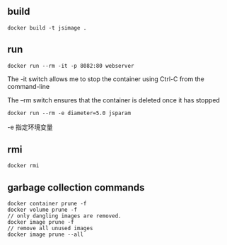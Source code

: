 ## build
```
docker build -t jsimage .
```
## run
```
docker run --rm -it -p 8082:80 webserver
```
The -it switch allows me to stop the container using Ctrl-C from the command-line

The –rm switch ensures that the container is deleted once it has stopped

```
docker run --rm -e diameter=5.0 jsparam
```
-e 指定环境变量

## rmi
```
docker rmi
```
## garbage collection commands
```
docker container prune -f
docker volume prune -f
// only dangling images are removed.
docker image prune -f
// remove all unused images
docker image prune --all
```
